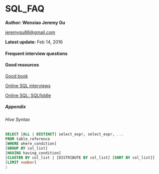 # SQL_FAQ

 **Author: Wenxiao Jeremy Gu** 

 <jeremygu86@gmail.com>

 **Latest update:** Feb 14, 2016



#### Frequent interview questions

#### Good resources
[Good book](http://java67.blogspot.com.by/2013/04/10-frequently-asked-sql-query-interview-questions-answers-database.html)

[Online SQL interviews](http://www.toptal.com/sql/interview-questions)

[Online SQL: SQLfiddle](http://sqlfiddle.com/)


##### Appendix 
###### Hive Syntax

```sql
SELECT [ALL | DISTINCT] select_expr, select_expr, ...
FROM table_reference
[WHERE where_condition]
[GROUP BY col_list]
[HAVING having_condition]
[CLUSTER BY col_list | [DISTRIBUTE BY col_list] [SORT BY col_list]]
[LIMIT number]
;
```
